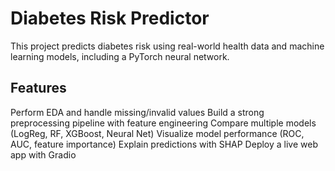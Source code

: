 # Diabetes Risk Predictor

This project predicts diabetes risk using real-world health data and machine learning models, including a PyTorch neural network.

## Features
Perform EDA and handle missing/invalid values
Build a strong preprocessing pipeline with feature engineering
Compare multiple models (LogReg, RF, XGBoost, Neural Net)
Visualize model performance (ROC, AUC, feature importance)
Explain predictions with SHAP
Deploy a live web app with Gradio

